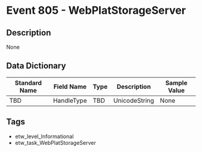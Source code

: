 # Event 805 - WebPlatStorageServer

## Description
None

## Data Dictionary
|Standard Name|Field Name|Type|Description|Sample Value|
|---|---|---|---|---|
|TBD|HandleType|TBD|UnicodeString|None|None|

## Tags
* etw_level_Informational
* etw_task_WebPlatStorageServer
